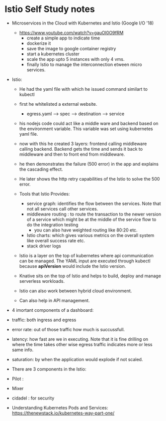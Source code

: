 # Istio Self Study notes
* Microservices in the Cloud with Kubernetes and Istio (Google I/O '18)
  * https://www.youtube.com/watch?v=gauOI0O9fRM
    * create a simple app to indicate time
    * dockerize it
    * save the image to google container registry
    * start a kubernetes cluster
    * scale the app upto 5 instances with only 4 vms.
    * finally Istio to manage the interconnection etween micro services.  

 * Istio:
   * He had the yaml file with which he issued command similart to kubectl
   * first he whitelisted a external website.
     * egress.yaml --> spec --> destination --> service
   * his nodejs code could act like a middle ware and backend based on the environment variable. This variable was set using kubernetes yaml file.
   * now with this he created 3 layers: frontend calling middleware calling backend. Backend gets the time and sends it back to middleware and then to front end from middleware.
   * he then demonstrates the failure (500 error) in the app and explains the cascading effect.
   * He later shows the http retry capabilities of the Istio to solve the 500 error. 
   * Tools that Istio Provides:
     * service graph: identifies the flow between the services. Note that not all services call other services.
     * middleware routing : to route the transaction to the newer version of a service which might be at the middle of the service flow to do the integration testing
       * you can also have weighted routing  like 80:20 etc.
     * Istio charts: which gives various metrics on the overall system like overall success rate etc.
     * stack driver logs
     
   * Istio is a layer on the top of kubernetes where api communication can be managed. The YAML input are executed through kubectl because **apiVersion** would include the Istio version.
   * Knative sits on the top of Istio and helps to build, deploy and manage serverless workloads.
   * Istio can also work between hybrid cloud environment.
   * Can also help in API management. 

* 4 imortant components of a dashboard:
 * traffic: both ingress and egress
 * error rate: out of those traffic how much is succussfull.
 * latency: how fast are we in executing. Note that it is fine drilling on where the time takes other wise egress traffic indicates more or less same info.
 * saturation: by when the application would explode if not scaled.

* There are 3 components in the Istio:
 * Pilot : 
 * Mixer
 * cidadel : for security
 
 * Understanding Kubernetes Pods and Services: https://thenewstack.io/kubernetes-way-part-one/

